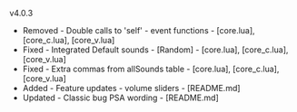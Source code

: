 v4.0.3

- Removed - Double calls to 'self' - event functions - [core.lua], [core_c.lua], [core_v.lua]
- Fixed   - Integrated Default sounds - [Random] - [core.lua], [core_c.lua], [core_v.lua]
- Fixed   - Extra commas from allSounds table - [core.lua], [core_c.lua], [core_v.lua]
- Added   - Feature updates - volume sliders - [README.md]
- Updated - Classic bug PSA wording - [README.md]